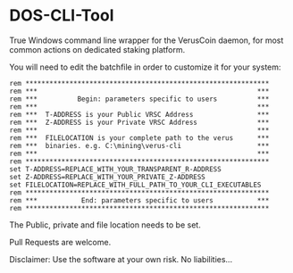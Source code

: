 # DOS-CLI-Tool

True Windows command line wrapper for the VerusCoin daemon, for most common actions on dedicated staking platform.

You will need to edit the batchfile in order to customize it for your system:
```
rem *************************************************************
rem ***                                                       ***
rem ***          Begin: parameters specific to users          ***
rem ***                                                       ***
rem ***  T-ADDRESS is your Public VRSC Address                ***
rem ***  Z-ADDRESS is your Private VRSC Address               ***
rem ***                                                       ***
rem ***  FILELOCATION is your complete path to the verus      ***
rem ***  binaries. e.g. C:\mining\verus-cli                   ***
rem ***                                                       ***
rem *************************************************************
set T-ADDRESS=REPLACE_WITH_YOUR_TRANSPARENT_R-ADDRESS
set Z-ADDRESS=REPLACE_WITH_YOUR_PRIVATE_Z-ADDRESS
set FILELOCATION=REPLACE_WITH_FULL_PATH_TO_YOUR_CLI_EXECUTABLES
rem *************************************************************
rem ***           End: parameters specific to users           ***
rem *************************************************************
```

The Public, private and file location needs to be set.

Pull Requests are welcome.

Disclaimer:
Use the software at your own risk. No liabilities...
